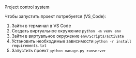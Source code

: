 Project control system

Чтобы запустить проект потребуется (VS_Code):
1. Зайти в терминал в VS Code
2. Создать виртуальное окружение `python -m venv env`
3. Зайти в виртуальное окружение `env/Scripts/activate`
4. Установить необходимые зависимости `python -r install requirements.txt`
5. Запустить проект `python manage.py runserver`